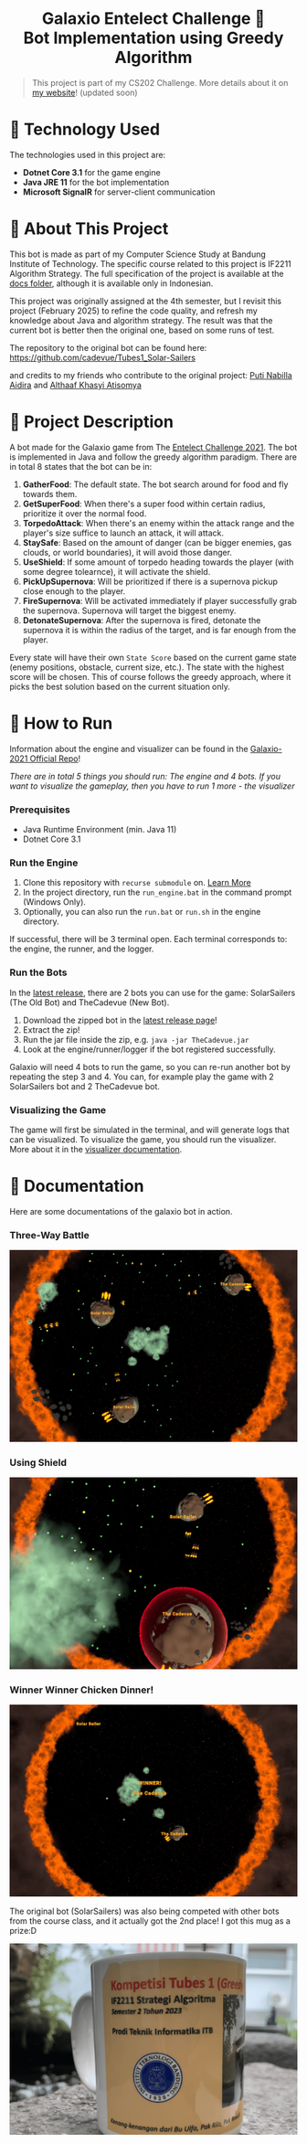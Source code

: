<h1 align="center">Galaxio Entelect Challenge 🚀 <br> Bot Implementation using Greedy Algorithm</h1>

> This project is part of my CS202 Challenge. More details about it on [my website](https://cadevue.com)! (updated soon)

# 🧰 Technology Used
The technologies used in this project are:
- **Dotnet Core 3.1** for the game engine
- **Java JRE 11** for the bot implementation
- **Microsoft SignalR** for server-client communication

# 📌 About This Project 
This bot is made as part of my Computer Science Study at Bandung Institute of Technology. The specific course related to this project is IF2211 Algorithm Strategy. The full specification of the project is available at the [docs folder](docs/Specification.pdf), although it is available only in Indonesian.

This project was originally assigned at the 4th semester, but I revisit this project (February 2025) to refine the code quality, and refresh my knowledge about Java and algorithm strategy. The result was that the current bot is better then the original one, based on some runs of test.

The repository to the original bot can be found here:
https://github.com/cadevue/Tubes1_Solar-Sailers

and credits to my friends who contribute to the original project: [Puti Nabilla Aidira](https://github.com/Putinabillaa) and [Althaaf Khasyi Atisomya](https://github.com/althaafka)

# 📝 Project Description 
A bot made for the Galaxio game from The [Entelect Challenge 2021](https://github.com/EntelectChallenge/2021-Galaxio). The bot is implemented in Java and follow the greedy algorithm paradigm. There are in total 8 states that the bot can be in:

1. **GatherFood**: The default state. The bot search around for food and fly towards them.
2. **GetSuperFood**: When there's a super food within certain radius, prioritize it over the normal food.
3. **TorpedoAttack**: When there's an enemy within the attack range and the player's size suffice to launch an attack, it will attack.
4. **StaySafe**: Based on the amount of danger (can be bigger enemies, gas clouds, or world boundaries), it will avoid those danger.
5. **UseShield**: If some amount of torpedo heading towards the player (with some degree tolearnce), it will activate the shield.
6. **PickUpSupernova**: Will be prioritized if there is a supernova pickup close enough to the player.
7. **FireSupernova**: Will be activated immediately if player successfully grab the supernova. Supernova will target the biggest enemy.
8. **DetonateSupernova**: After the supernova is fired, detonate the supernova it is within the radius of the target, and is far enough from the player.

Every state will have their own `State Score` based on the current game state (enemy positions, obstacle, current size, etc.). The state with the highest score will be chosen. This of course follows the greedy approach, where it picks the best solution based on the current situation only.

# 🚀 How to Run
Information about the engine and visualizer can be found in the [Galaxio-2021 Official Repo](https://github.com/EntelectChallenge/2021-Galaxio)!

*There are in total 5 things you should run: The engine and 4 bots. If you want to visualize the gameplay, then you have to run 1 more - the visualizer* 

### Prerequisites
- Java Runtime Environment (min. Java 11)
- Dotnet Core 3.1

### Run the Engine
1. Clone this repository with `recurse submodule` on. [Learn More](https://git-scm.com/book/en/v2/Git-Tools-Submodules)
2. In the project directory, run the `run_engine.bat` in the command prompt (Windows Only). 
3. Optionally, you can also run the `run.bat` or `run.sh` in the engine directory.

If successful, there will be 3 terminal open. Each terminal corresponds to: the engine, the runner, and the logger.

### Run the Bots
In the [latest release](https://github.com/cadevue/galaxio-entelect-challenge/releases/tag/v1.0.0), there are 2 bots you can use for the game: SolarSailers (The Old Bot) and TheCadevue (New Bot).

1. Download the zipped bot in the [latest release page](https://github.com/cadevue/galaxio-entelect-challenge/releases/tag/v1.0.0)!
2. Extract the zip!
3. Run the jar file inside the zip, e.g. `java -jar TheCadevue.jar`
4. Look at the engine/runner/logger if the bot registered successfully.

Galaxio will need 4 bots to run the game, so you can re-run another bot by repeating the step 3 and 4. You can, for example play the game with 2 SolarSailers bot and 2 TheCadevue bot.

### Visualizing the Game
The game will first be simulated in the terminal, and will generate logs that can be visualized. To visualize the game, you should run the visualizer. More about it in the [visualizer documentation](https://github.com/cadevue/galaxio-entelect-challenge-engine/blob/master/visualiser/README.md).

# 📸 Documentation
Here are some documentations of the galaxio bot in action.
### Three-Way Battle
![Screenshot - Three-Way Battle](./docs/screenshots/battle02.png)

### Using Shield
![Screenshot - Using Shield](./docs/screenshots/battle01.png)

### Winner Winner Chicken Dinner!
![Screenshot - Winner Winner Chicken Dinner](./docs/screenshots/winner.png)

The original bot (SolarSailers) was also being competed with other bots from the course class, and it actually got the 2️nd place! I got this mug as a prize:D
<br>

![The Prize - Mug](./docs/mug.png)
